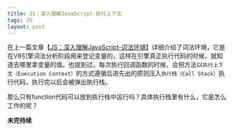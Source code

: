 ```yaml
---
title: JS：深入理解JavaScript-执行上下文
tags: JS
layout: post
---
```


在上一篇文章【[JS：深入理解JavaScript-词法环境](https://limeii.github.io/2019/09/js-lexical-environment/)】详细介绍了词法环境，它是在V8引擎词法分析阶段用来登记变量的，这样在引擎真正执行代码的时候，就知道去哪里拿变量的值。也提到过，每次执行回调函数的时候，会把方法以```执行上下文（Execution Context）```的方式遵循后进先出的原则压入```执行栈（Call Stack）```执行代码，执行完以后会被弹出执行栈。


那么只有function代码可以放到执行栈中运行吗？具体执行栈里有什么，它是怎么工作的呢？


**未完待续**